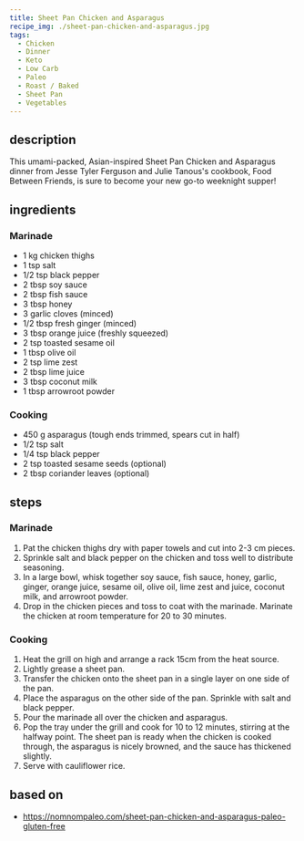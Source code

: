 ```yaml
---
title: Sheet Pan Chicken and Asparagus
recipe_img: ./sheet-pan-chicken-and-asparagus.jpg
tags:
  - Chicken
  - Dinner
  - Keto
  - Low Carb
  - Paleo
  - Roast / Baked
  - Sheet Pan
  - Vegetables
---
```


<!-- markdownlint-disable MD024 -->

## description

This umami-packed, Asian-inspired Sheet Pan Chicken and Asparagus dinner from Jesse Tyler Ferguson and Julie Tanous's cookbook, Food Between Friends, is sure to become your new go-to weeknight supper!

## ingredients

### Marinade

- 1 kg chicken thighs
- 1 tsp salt
- 1/2 tsp black pepper
- 2 tbsp soy sauce
- 2 tbsp fish sauce
- 3 tbsp honey
- 3 garlic cloves (minced)
- 1/2 tbsp fresh ginger (minced)
- 3 tbsp orange juice (freshly squeezed)
- 2 tsp toasted sesame oil
- 1 tbsp olive oil
- 2 tsp lime zest
- 2 tbsp lime juice
- 3 tbsp coconut milk
- 1 tbsp arrowroot powder

### Cooking

- 450 g asparagus (tough ends trimmed, spears cut in half)
- 1/2 tsp salt
- 1/4 tsp black pepper
- 2 tsp toasted sesame seeds (optional)
- 2 tbsp coriander leaves (optional)

## steps

### Marinade

1. Pat the chicken thighs dry with paper towels and cut into 2-3 cm pieces.
2. Sprinkle salt and black pepper on the chicken and toss well to distribute seasoning.
3. In a large bowl, whisk together soy sauce, fish sauce, honey, garlic, ginger, orange juice, sesame oil, olive oil, lime zest and juice, coconut milk, and arrowroot powder.
4. Drop in the chicken pieces and toss to coat with the marinade. Marinate the chicken at room temperature for 20 to 30 minutes.

### Cooking

1. Heat the grill on high and arrange a rack 15cm from the heat source.
2. Lightly grease a sheet pan.
3. Transfer the chicken onto the sheet pan in a single layer on one side of the pan.
4. Place the asparagus on the other side of the pan. Sprinkle with salt and black pepper.
5. Pour the marinade all over the chicken and asparagus.
6. Pop the tray under the grill and cook for 10 to 12 minutes, stirring at the halfway point. The sheet pan is ready when the chicken is cooked through, the asparagus is nicely browned, and the sauce has thickened slightly.
7. Serve with cauliflower rice.

## based on

- https://nomnompaleo.com/sheet-pan-chicken-and-asparagus-paleo-gluten-free
<!-- markdownlint-enable MD024 -->
